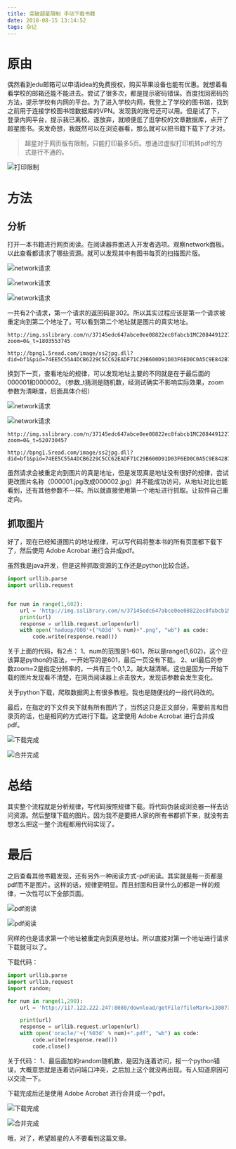 ```yaml
---
title: 突破超星限制 手动下载书籍
date: 2018-08-15 13:14:52
tags: 杂记
---
```


# 原由

偶然看到edu邮箱可以申请idea的免费授权，购买苹果设备也能有优惠。就想着看看学校的邮箱还能不能进去。尝试了很多次，都是提示密码错误。百度找回密码的方法，提示学校有内网的平台。为了进入学校内网，我登上了学校的图书馆，找到之前用于连接学校图书馆数据库的VPN。发现我的账号还可以用。但是试了下，登录内网平台，提示我已离校。遂放弃，就顺便逛了逛学校的文章数据库，点开了超星图书。突发奇想，我既然可以在浏览器看，那么就可以把书籍下载下了才对。

> 超星对于网页版有限制，只能打印最多5页。想通过虚拟打印机转pdf的方式是行不通的。

![打印限制](/uploads/chaoxing/1.png)

<!-- more -->

# 方法

## 分析

打开一本书籍进行网页阅读。在阅读器界面进入开发者选项。观察network面板。以此查看都请求了哪些资源。就可以发现其中有图书每页的扫描图片版。

![network请求](/uploads/chaoxing/2.png)

![network请求](/uploads/chaoxing/3.png)

![network请求](/uploads/chaoxing/4.png)

一共有2个请求，第一个请求的返回码是302。所以其实过程应该是第一个请求被重定向到第二个地址了。可以看到第二个地址就是图片的真实地址。

```
http://img.sslibrary.com/n/37145edc647abce0ee08822ec8fabcb1MC208449122774/img0/74EE5C55A4DCB6229C5CC62EADF71C29B600D91D03F6ED0C0A5C9E842B735DA342E4CD1FEBC7D7253CD861C66F10EC3114DB8AB23C9163C72D3CA84267DD441F5CCF24903228F96C91D686A7D86AB07B2E571E0D3188930EA17B54E1623676BA4D96DBA63EF5D3E3E05BA13F2E764150B244/bf1/qw/12871863/E445DC23100B43138BEF667FC0EAA683/000001?zoom=0&_t=1803553745
```

```
http://bpng1.5read.com/image/ss2jpg.dll?did=bf1&pid=74EE5C55A4DCB6229C5CC62EADF71C29B600D91D03F6ED0C0A5C9E842B735DA342E4CD1FEBC7D7253CD861C66F10EC3114DB8AB23C9163C72D3CA84267DD441F5CCF24903228F96C91D686A7D86AB07B2E571E0D3188930EA17B54E1623676BA4D96DBA63EF5D3E3E05BA13F2E764150B244E445DC23100B43138BEF667FC0EAA683&jid=/000001.jpg&a=9A4D589488C2828890BACEA3D05652B34680860BD3CFFFF601782BEAD167E03B39004AA821925A769F67918742F5F57B854D4FA1CD926C6A5BDEDE913140362716E9&zoom=0&f=0
```

换到下一页，查看地址的规律，可以发现地址主要的不同就是在于最后面的000001和000002。（参数_t猜测是随机数，经测试确实不影响实际效果，zoom参数为清晰度，后面具体介绍）

![network请求](/uploads/chaoxing/5.png)

![network请求](/uploads/chaoxing/6.png)

```
http://img.sslibrary.com/n/37145edc647abce0ee08822ec8fabcb1MC208449122774/img0/74EE5C55A4DCB6229C5CC62EADF71C29B600D91D03F6ED0C0A5C9E842B735DA342E4CD1FEBC7D7253CD861C66F10EC3114DB8AB23C9163C72D3CA84267DD441F5CCF24903228F96C91D686A7D86AB07B2E571E0D3188930EA17B54E1623676BA4D96DBA63EF5D3E3E05BA13F2E764150B244/bf1/qw/12871863/E445DC23100B43138BEF667FC0EAA683/000002?zoom=0&_t=520730457
```

```
http://bpng1.5read.com/image/ss2jpg.dll?did=bf1&pid=74EE5C55A4DCB6229C5CC62EADF71C29B600D91D03F6ED0C0A5C9E842B735DA342E4CD1FEBC7D7253CD861C66F10EC3114DB8AB23C9163C72D3CA84267DD441F5CCF24903228F96C91D686A7D86AB07B2E571E0D3188930EA17B54E1623676BA4D96DBA63EF5D3E3E05BA13F2E764150B244E445DC23100B43138BEF667FC0EAA683&jid=/000002.jpg&a=F7A988B01265C9FDC22C0F37B335548C840C7718FD74F9274B329D2E6798572CC25958CE21A89B41F9F94AA1CF473C635BC444A631BFFA6C246CD03E925941149923&zoom=0&f=0
```

虽然请求会被重定向到图片的真是地址，但是发现真是地址没有很好的规律，尝试更改图片名称（000001.jpg改成000002.jpg）并不能成功访问，从地址对比也能看到，还有其他参数不一样。所以就直接使用第一个地址进行抓取。让软件自己重定向。

## 抓取图片

好了，现在已经知道图片的地址规律，可以写代码将整本书的所有页面都下载下了，然后使用 Adobe Acrobat 进行合并成pdf。

虽然我是java开发，但是这种抓取资源的工作还是python比较合适。

```python
import urllib.parse
import urllib.request


for num in range(1,602): 
    url = 'http://img.sslibrary.com/n/37145edc647abce0ee08822ec8fabcb1MC208449122774/img0/74EE5C55A4DCB6229C5CC62EADF71C29B600D91D03F6ED0C0A5C9E842B735DA342E4CD1FEBC7D7253CD861C66F10EC3114DB8AB23C9163C72D3CA84267DD441F5CCF24903228F96C91D686A7D86AB07B2E571E0D3188930EA17B54E1623676BA4D96DBA63EF5D3E3E05BA13F2E764150B244/bf1/qw/12871863/E445DC23100B43138BEF667FC0EAA683/000'+ ('%03d' % num)+'?zoom=2'
    print(url)
    response = urllib.request.urlopen(url)
    with open('hadoop/000'+('%03d' % num)+".png", "wb") as code:
        code.write(response.read())

```

关于上面的代码，有2点：
1、num的范围是1-601，所以是range(1,602)，这个应该算是python的语法，一开始写的是601，最后一页没有下载。
2、url最后的参数zoom=2是指定分辨率的，一共有三个0,1,2。越大越清晰。这也是因为一开始下载的图片发现看不清楚，在网页阅读器上点击放大，发现该参数会发生变化。

关于python下载，爬取数据网上有很多教程。我也是随便找的一段代码改的。

最后，在指定的下文件夹下就有所有图片了，当然这只是正文部分，需要前言和目录页的话，也是相同的方式进行下载。这里使用 Adobe Acrobat 进行合并成pdf。

![下载完成](/uploads/chaoxing/7.png)

![合并完成](/uploads/chaoxing/8.png)

# 总结

其实整个流程就是分析规律，写代码按照规律下载。将代码伪装成浏览器一样去访问资源。然后整理下载的图片。因为我不是要把人家的所有书都抓下来，就没有去想怎么把这一整个流程都用代码实现了。

# 最后

之后查看其他书籍发现，还有另外一种阅读方式-pdf阅读。其实就是每一页都是pdf而不是图片。这样的话，规律更明显。而且封面和目录什么的都是一样的规律，一次性可以下全部页面。

![pdf阅读](/uploads/chaoxing/9.png)

![pdf阅读](/uploads/chaoxing/10.png)

同样的也是请求第一个地址被重定向到真是地址。所以直接对第一个地址进行请求下载就可以了。

下载代码：

```python
import urllib.parse
import urllib.request
import random;

for num in range(1,290):
    url = 'http://117.122.222.247:8080/download/getFile?fileMark=13807305&userMark=&pages=289&time=1532069788114&enc=fc99eccfce66d3ef1778057715119009&code=e4ea8c3928aa2dbcd2b6ee37fd1164d0&cpage='+ ('%d' % num) + '&random='+('%f' % random.random())

    print(url)
    response = urllib.request.urlopen(url)
    with open('oracle/'+('%03d' % num)+".pdf", "wb") as code:
        code.write(response.read())
        code.close()
```

关于代码：
1、最后面加的random随机数，是因为连着访问，报一个python错误，大概意思就是连着访问端口冲突，之后加上这个就没再出现。有人知道原因可以交流一下。

下载完成后还是使用 Adobe Acrobat 进行合并成一个pdf。

![下载完成](/uploads/chaoxing/11.png)

![合并完成](/uploads/chaoxing/12.png)

哦，对了，希望超星的人不要看到这篇文章。
